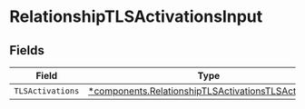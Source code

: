 # RelationshipTLSActivationsInput


## Fields

| Field                                                                                                                   | Type                                                                                                                    | Required                                                                                                                | Description                                                                                                             |
| ----------------------------------------------------------------------------------------------------------------------- | ----------------------------------------------------------------------------------------------------------------------- | ----------------------------------------------------------------------------------------------------------------------- | ----------------------------------------------------------------------------------------------------------------------- |
| `TLSActivations`                                                                                                        | [*components.RelationshipTLSActivationsTLSActivations](../../models/shared/relationshiptlsactivationstlsactivations.md) | :heavy_minus_sign:                                                                                                      | N/A                                                                                                                     |